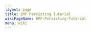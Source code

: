 ```yaml
---
layout: page
title: EMF Persisting Tutorial
wikiPageName: EMF-Persisting-Tutorial
menu: wiki
---
```



